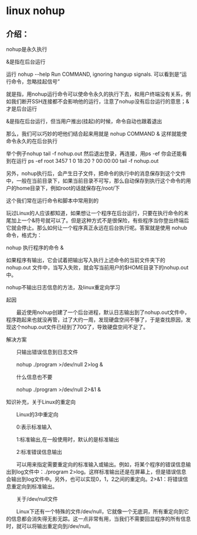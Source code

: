 # linux nohup 

## 介绍：

nohup是永久执行

&是指在后台运行

运行 nohup --help
Run COMMAND, ignoring hangup signals. 可以看到是“运行命令，忽略挂起信号”

就是指，用nohup运行命令可以使命令永久的执行下去，和用户终端没有关系，例如我们断开SSH连接都不会影响他的运行，注意了nohup没有后台运行的意思；&才是后台运行

&是指在后台运行，但当用户推出(挂起)的时候，命令自动也跟着退出

那么，我们可以巧妙的吧他们结合起来用就是
nohup COMMAND &
这样就能使命令永久的在后台执行

举个例子nohup tail -f nohup.out
然后退出登录，再连接，用ps -ef 你会还能看到在运行
ps -ef
root      3457     1  0 18:20 ?        00:00:00 tail -f nohup.out

另外，nohup执行后，会产生日子文件，把命令的执行中的消息保存到这个文件中，一般在当前目录下，如果当前目录不可写，那么自动保存到执行这个命令的用户的home目录下，例如root的话就保存在/root/下

这个我们常在运行命令和脚本中常用到的







玩过Linux的人应该都知道，如果想让一个程序在后台运行，只要在执行命令的末尾加上一个&符号就可以了。但是这种方式不是很保险，有些程序当你登出终端后它就会停止。那么如何让一个程序真正永远在后台执行呢。答案就是使用 nohub 命令，格式为：

nohup 执行程序的命令 &

如果程序有输出，它会试着把输出写入执行上述命令的当前文件夹下的 nohup.out 文件中，当写入失败，就会写当前用户的$HOME目录下的nohup.out 中。

nohup不输出日志信息的方法，及linux重定向学习

起因

　　最近使用nohup创建了一个后台进程，默认日志输出到了nohup.out文件中，程序跑起来也就没再管，过了大约一周，发现硬盘空间不够了，于是查找原因，发现这个nohup.out文件已经到了70G了，导致硬盘空间不足了。

解决方案

　　只输出错误信息到日志文件

　　nohup ./program >/dev/null 2>log &

　　什么信息也不要

　　nohup ./program >/dev/null 2>&1 &

知识补充，关于Linux的重定向

　　Linux的3中重定向

　　0:表示标准输入

　　1:标准输出,在一般使用时，默认的是标准输出

　　2:标准错误信息输出

　　可以用来指定需要重定向的标准输入或输出。例如，将某个程序的错误信息输出到log文件中：./program 2>log。这样标准输出还是在屏幕上，但是错误信息会输出到log文件中。另外，也可以实现0，1，2之间的重定向。2>&1：将错误信息重定向到标准输出。

　　关于/dev/null文件

　　Linux下还有一个特殊的文件/dev/null，它就像一个无底洞，所有重定向到它的信息都会消失得无影无踪。这一点非常有用，当我们不需要回显程序的所有信息时，就可以将输出重定向到/dev/null。

 